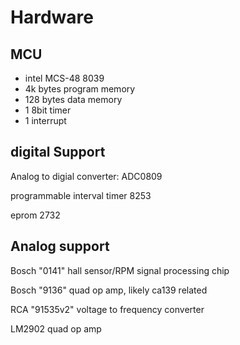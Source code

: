 # Hardware
## MCU
* intel MCS-48 8039
* 4k bytes program memory
* 128 bytes data memory
* 1 8bit timer
* 1 interrupt

## digital Support
Analog to digial converter: ADC0809

programmable interval timer 8253

eprom 2732

## Analog support
Bosch "0141" hall sensor/RPM signal processing chip

Bosch "9136" quad op amp, likely ca139 related

RCA "91535v2" voltage to frequency converter

LM2902 quad op amp

